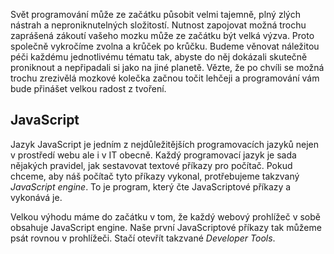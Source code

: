 Svět programování může ze začátku působit velmi tajemně, plný zlých nástrah a neproniknutelných složitostí. Nutnost zapojovat možná trochu zaprášená zákoutí vašeho mozku může ze začátku být velká výzva. Proto společně vykročíme zvolna a krůček po krůčku. Budeme věnovat náležitou péči každému jednotlivému tématu tak, abyste do něj dokázali skutečně proniknout a nepřipadali si jako na jiné planetě. Vězte, že po chvíli se možná trochu zrezivělá mozkové kolečka začnou točit lehčeji a programování vám bude přinášet velkou radost z tvoření.

## JavaScript

Jazyk JavaScript je jedním z nejdůležitějších programovacích jazyků nejen v prostředí webu ale i v IT obecně. Každý programovací jazyk je sada nějakých pravidel, jak sestavovat textové příkazy pro počítač. Pokud chceme, aby náš počítač tyto příkazy vykonal, protřebujeme takzvaný _JavaScript engine_. To je program, který čte JavaScriptové příkazy a vykonává je.

Velkou výhodu máme do začátku v tom, že každý webový prohlížeč v sobě obsahuje JavaScript engine. Naše první JavaScriptové příkazy tak můžeme psát rovnou v prohlížeči. Stačí otevřít takzvané _Developer Tools_.
